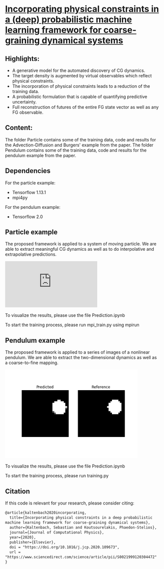 # [Incorporating physical constraints in a (deep) probabilistic machine learning framework for coarse-graining dynamical systems](https://www.sciencedirect.com/science/article/pii/S0021999120304472)

## Highlights:
- A generative model for the automated discovery of CG dynamics.
- The target density is augmented by virtual observables which reflect physical constraints.
- The incorporation of physical constraints leads to a reduction of the training data.
- A probabilistic formulation that is capable of quantifying predictive uncertainty.
- Full reconstruction of futures of the entire FG state vector as well as any FG observable.

## Content:
The folder Particle contains some of the training data, code and results for the Advection-Diffusion and Burgers' example from the paper. 
The folder Pendulum contains some of the training data, code and results for the pendulum example from the paper.

## Dependencies
For the particle example:
- Tensorflow 1.13.1
- mpi4py

For the pendulum example:
- Tensorflow 2.0

## Particle example
The proposed framework is applied to a system of moving particle. We are able to extract meaningful CG dynamics as well as to do interpolative and extrapolative predictions.

![overview](https://raw.githubusercontent.com/SebastianKaltenbach/PhysicalConstraints_ProbabilisticCG/master/Example_Burgers.pdf)

To visualize the results, please use the file Prediction.ipynb

To start the training process, please run mpi_train.py using mpirun


## Pendulum example
The proposed framework is applied to a series of images of a nonlinear pendulum. We are able to extract the two-dimensional dynamics as well as a coarse-to-fine mapping. 

![overview](https://raw.githubusercontent.com/SebastianKaltenbach/PhysicalConstraints_ProbabilisticCG/master/pendulum_animated.gif)

To visualize the results, please use the file Prediction.ipynb

To start the training process, please run training.py 


## Citation
If this code is relevant for your research, please consider citing:
```
@article{kaltenbach2020incorporating,
  title={Incorporating physical constraints in a deep probabilistic machine learning framework for coarse-graining dynamical systems},
  author={Kaltenbach, Sebastian and Koutsourelakis, Phaedon-Stelios},
  journal={Journal of Computational Physics},
  year={2020},
  publisher={Elsevier},
  doi = "https://doi.org/10.1016/j.jcp.2020.109673",
  url = "https://www.sciencedirect.com/science/article/pii/S0021999120304472"
}
```
